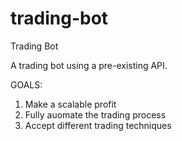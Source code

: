 # trading-bot
Trading Bot

A trading bot using a pre-existing API.

GOALS:
1. Make a scalable profit
2. Fully auomate the trading process
3. Accept different trading techniques
